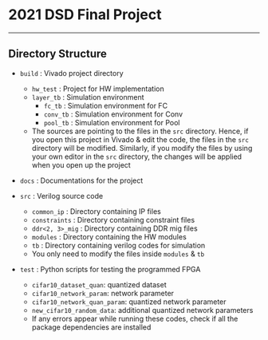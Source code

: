 # 2021 DSD Final Project
---

## Directory Structure
- ```build``` : Vivado project directory
  - ```hw_test``` : Project for HW implementation
  - ```layer_tb``` : Simulation environment
    - ```fc_tb``` : Simulation environment for FC
    - ```conv_tb``` : Simulation environment for Conv
    - ```pool_tb``` : Simulation environment for Pool
  - The sources are pointing to the files in the ```src``` directory. Hence, if you open this project in Vivado & edit the code, the files in the ```src``` directory will be modified. Similarly, if you modify the files by using your own editor in the ```src``` directory, the changes will be applied when you open up the project

- ```docs``` : Documentations for the project

- ```src``` : Verilog source code 
  - ```common_ip``` : Directory containing IP files
  - ```constraints``` : Directory containing constraint files
  - ```ddr<2, 3>_mig``` : Directory containing DDR mig files
  - ```modules``` : Directory containing the HW modules
  - ```tb``` : Directory containing verilog codes for simulation
  - You only need to modify the files inside ```modules``` & ```tb```

- ```test``` : Python scripts for testing the programmed FPGA
  - ```cifar10_dataset_quan```: quantized dataset
  - ```cifar10_network_param```: network parameter
  - ```cifar10_network_quan_param```: quantized network parameter
  - ```new_cifar10_random_data```: additional quantized network parameters
  - If any errors appear while running these codes, check if all the package dependencies are installed